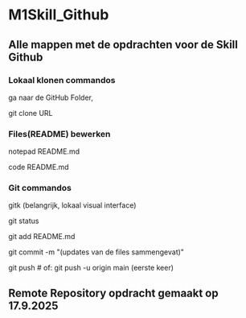 # M1Skill\_Github

## Alle mappen met de opdrachten voor de Skill Github








### Lokaal klonen commandos

ga naar de GitHub Folder,

git clone URL



### Files(README) bewerken

notepad README.md

code README.md



### Git commandos

gitk (belangrijk, lokaal visual interface)

git status

git add README.md

git commit -m "(updates van de files sammengevat)"

git push            # of: git push -u origin main (eerste keer)



## Remote Repository opdracht gemaakt op 17.9.2025